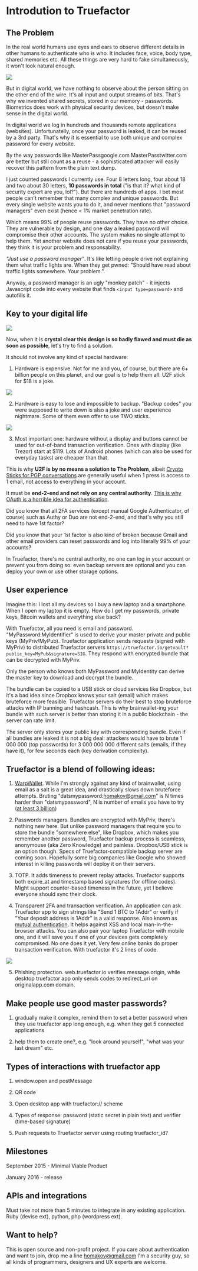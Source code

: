 # Introdution to Truefactor

## The Problem

In the real world humans use eyes and ears to observe different details in other humans to authenticate who is who. It includes face, voice, body type, shared memories etc. All these things are very hard to fake simultaneously, it won't look natural enough. 

<img src="/faces.jpg">

But in digital world, we have nothing to observe about the person sitting on the other end of the wire. It's all input and output streams of bits. That's why we invented shared secrets, stored in our memory - passwords. Biometrics does work  with physical security devices, but doesn't make sense in the digital world.

In digital world we log in hundreds and thousands remote applications (websites). Unfortunatelly, once your password is leaked, it can be reused by a 3rd party. That's why it is essential to use both unique and complex password for every website.

By the way passwords like MasterPassgoogle.com MasterPasstwitter.com are better but still count as a reuse - a sophisticated attacker will easily recover this pattern from the plain text dump.

I just counted passwords I currently use. Four 8 letters long, four about 18 and two about 30 letters, **10 passwords in total** ("is that it? what kind of security expert are you, lol?"). But there are hundreds of apps. I bet most people can't remember that many complex and unique passwords. But every single website wants you to do it, and never mentions that "password managers" even exist (hence < 1% market penetration rate).

Which means 99% of people reuse passwords. They have no other choice. They are vulnerable by design, and one day a leaked password will compromise their other accounts. The system makes no single attempt to help them. Yet another website does not care if you reuse your passwords, they think it is your problem and responsability.

*"Just use a password manager"*. It's like letting people drive not explaining them what traffic lights are. When they get pwned: "Should have read about traffic lights somewhere. Your problem.". 

Anyway, a password manager is an ugly "monkey patch" - it injects Javascript code into every website that finds `<input type=password>` and autofills it.

## Key to your digital life

<img src="/truefactor.png">

Now, when it is **crystal clear this design is so badly flawed and must die as soon as possible**, let's try to find a solution.

It should not involve any kind of special hardware: 

1) Hardware is expensive. Not for me and you, of course, but there are 6+ billion people on this planet, and our goal is to help them all. U2F stick for $18 is a joke.

<img src="/u2f.png">

2) Hardware is easy to lose and impossible to backup. "Backup codes" you were supposed to write down is also a joke and user experience nightmare. Some of them even offer to use TWO sticks. 

<img src="usetwo.png">

3) Most important one: hardware without a display and buttons cannot be used for out-of-band transaction verification. Ones with display (like Trezor) start at $119. Lots of Android phones (which can also be used for everyday tasks) are cheaper than that. 

This is why **U2F is by no means a solution to The Problem**, albeit <a href="https://www.assembla.com/spaces/cryptostick/wiki">Crypto Sticks for PGP conversations</a> are generally useful when 1 press is access to 1 email, not access to everything in your account.

It must be **end-2-end and not rely on any central authority**. <a href="http://www.oauthsecurity.com/">This is why OAuth is a horrible idea for authentication</a>. 

Did you know that all 2FA services (except manual Google Authenticator, of course) such as Authy or Duo are not end-2-end, and that's why you still need to have 1st factor?

Did you know that your 1st factor is also kind of broken because Gmail and other email providers can reset passwords and log into literally 99% of your accounts? 

In Truefactor, there's no central authority, no one can log in your account or prevent you from doing so: even backup servers are optional and you can deploy your own or use other storage options.

## User experience

Imagine this: I lost all my devices so I buy a new laptop and a smartphone. When I open my laptop it is empty. How do I get my passwords, private keys, Bitcoin wallets and everything else back?

With Truefactor, all you need is email and password. "MyPassword:MyIdentifier" is used to derive your master private and public keys (MyPriv/MyPub). Truefactor application sends requests (signed with MyPriv) to distributed Truefactor servers `https://truefactor.io/getvault?public_key=MyPub&signature=SIG`. They respond with encrypted bundle that can be decrypted with MyPriv.

Only the person who knows both MyPassword and MyIdentity can derive the master key to download and decrypt the bundle. 

The bundle can be copied to a USB stick or cloud services like Dropbox, but it's a bad idea since Dropbox knows your salt (email) which makes bruteforce more feasible. Truefactor servers do their best to stop bruteforce attacks with IP banning and hashcash. This is why brainwallet-ing your bundle with such server is better than storing it in a public blockchain - the server can rate limit.

The server only stores your public key with corresponding bundle. Even if all bundles are leaked it is not a big deal: attackers would have to brute 1 000 000 (top passwords) for 3 000 000 000 different salts (emails, if they have it), for few seconds each (key derivation complexity).


## Truefactor is a blend of following ideas:

1) <a href="https://keybase.io/warp/warp_1.0.6_SHA256_e68d4587b0e2ec34a7b554fbd1ed2d0fedfaeacf3e47fbb6c5403e252348cbfc.html">WarpWallet</a>. While I'm strongly against any kind of brainwallet, using email as a salt is a great idea, and drastically slows down bruteforce attempts. Bruting "datsmypassword:homakov@gmail.com" is N times harder than "datsmypassword", N is number of emails you have to try (<a href="http://www.internetlivestats.com/internet-users/">at least 3 billion</a>)

2) Passwords managers. Bundles are encrypted with MyPriv, there's nothing new here. But unlike password managers that require you to store the bundle "somewhere else", like Dropbox, which makes you remember another password, Truefactor backup process is seamless, anonymouse (aka Zero Knowledge) and painless. Dropbox/USB stick is an option though. Specs of Truefactor-compatible backup server are coming soon. Hopefully some big companies like Google who showed interest in killing passwords will deploy it on their servers.

3) TOTP. It adds timeness to prevent replay attacks. Truefactor supports both expire_at and timestamp based signatures (for offline codes). Might support counter-based timeness in the future, yet I believe everyone should sync their clock.

4) Transparent 2FA and transaction verification. An application can ask Truefactor app to sign strings like "Send 1 BTC to 1Addr" or verify if "Your deposit address is 1Addr" is a valid response. Also known as <a href="https://en.wikipedia.org/wiki/Mutual_authentication">mutual authentication</a>. It helps against XSS and local man-in-the-browser attacks. You can also pair your laptop Truefactor with mobile one, and it will save you if one of your devices gets completely compromised. No one does it yet. Very few online banks do proper transaction verification. With truefactor it's 2 lines of code. 

<img src="/demo.png">

5) Phishing protection. web.truefactor.io verifies message.origin, while desktop truefactor app only sends codes to redirect_uri on originalapp.com domain.

## Make people use good master passwords?


1) gradually make it complex, remind them to set a better password when they use truefactor app long enough, e.g. when they get 5 connected applications

2) help them to create one?, e.g. "look around yourself", "what was your last dream" etc. 


## Types of interactions with truefactor app

1) window.open and postMessage

2) QR code

3) Open desktop app with truefactor:// scheme

4) Types of response: password (static secret in plain text) and verifier (time-based signature)

5) Push requests to Truefactor server using routing truefactor_id?

## Milestones

September 2015 - Minimal Viable Product

January 2016 - release

## APIs and integrations

Must take not more than 5 minutes to integrate in any existing application. Ruby (devise ext), python, php (wordpress ext).

## Want to help?

This is open source and non-profit project. If you care about authentication and want to join, drop me a line homakov@gmail.com I'm a security guy, so all kinds of programmers, designers and UX experts are welcome.





